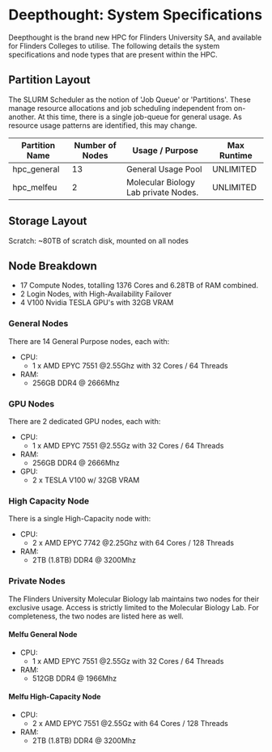 # Deepthought: System Specifications

Deepthought is the brand new HPC for Flinders University SA, and available for Flinders Colleges to utilise. The following details the system specifications and node types that are present within the HPC.

## Partition Layout

The SLURM Scheduler as the notion of 'Job Queue' or 'Partitions'.  These manage resource allocations and job scheduling independent from on-another. At this time, there is a single job-queue for general usage. As resource usage patterns are identified, this may change.

|Partition Name |   Number of Nodes |   Usage / Purpose                    | Max Runtime    |
|---------------|   -------         |   ------                             | -----          |
|hpc_general    |   13              | General Usage Pool                   | UNLIMITED      |
|hpc_melfeu     |   2               | Molecular Biology Lab private Nodes. | UNLIMITED      |  

## Storage Layout

Scratch: ~80TB of scratch disk, mounted on all nodes

## Node Breakdown

- 17 Compute Nodes, totalling 1376 Cores and 6.28TB of RAM combined.
- 2 Login Nodes, with High-Availability Failover
- 4 V100 Nvidia TESLA GPU's with 32GB VRAM

### General Nodes

There are 14 General Purpose nodes, each with:

- CPU:
  - 1 x AMD EPYC 7551 @2.55Ghz with 32 Cores / 64 Threads
- RAM:
  - 256GB DDR4 @ 2666Mhz

### GPU Nodes

There are 2 dedicated GPU nodes, each with:

- CPU:
  - 1 x AMD EPYC 7551 @2.55Gz with 32 Cores / 64 Threads
- RAM:
  - 256GB DDR4 @ 2666Mhz
- GPU:
  - 2 x TESLA V100 w/ 32GB VRAM

### High Capacity Node

There is a single High-Capacity node with:

- CPU:
  - 2 x AMD EPYC 7742 @2.25Ghz with 64 Cores / 128 Threads 
- RAM:
  - 2TB (1.8TB) DDR4 @ 3200Mhz

### Private Nodes

The Flinders University Molecular Biology lab maintains two nodes for their exclusive usage. Access is strictly limited to the Molecular Biology Lab.  For completeness, the two nodes are listed here as well.

#### Melfu General Node

- CPU:
  - 1 x AMD EPYC 7551 @2.55Gz with 32 Cores / 64 Threads
- RAM:
  - 512GB DDR4 @ 1966Mhz

#### Melfu High-Capacity Node

- CPU:
  - 2 x AMD EPYC 7551 @2.55Gz with 64 Cores / 128 Threads 
- RAM:
  - 2TB (1.8TB) DDR4 @ 3200Mhz

